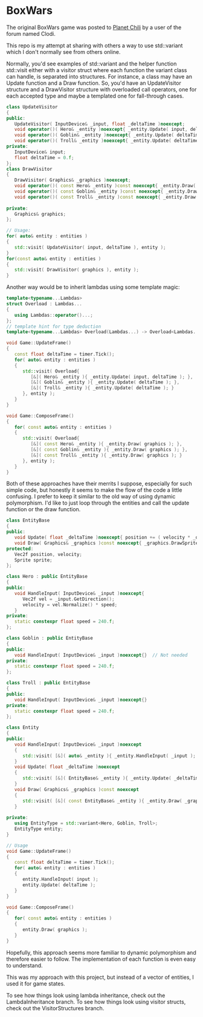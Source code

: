 # BoxWars
The original BoxWars game was posted to [Planet Chili](https://forum.planetchili.net/viewtopic.php?f=3&t=1655) by a user of the forum named Clodi.

This repo is my attempt at sharing with others a way to use std::variant which I don't normally see from others online.

Normally, you'd see examples of std::variant and the helper function std::visit either with a visitor struct where each function the variant class can handle, is separated into structures.  For instance, a class may have an Update function and a Draw function.
So, you'd have an UpdateVisitor structure and a DrawVisitor structure with overloaded call operators, one for each accepted type and maybe a templated one for fall-through cases.

```C++
class UpdateVisitor
{
public:
   UpdateVisitor( InputDevice& _input, float _deltaTime )noexcept;
   void operator()( Hero& _entity )noexcept{ _entity.Update( input, deltaTime );
   void operator()( Goblin& _entity )noexcept{ _entity.Update( deltaTime );
   void operator()( Troll& _entity )noexcept{ _entity.Update( deltaTime );
private:
   InputDevice& input;
   float deltaTime = 0.f;
};
class DrawVisitor
{
   DrawVisitor( Graphics& _graphics )noexcept;
   void operator()( const Hero& _entity )const noexcept{ _entity.Draw( graphics ); )
   void operator()( const Goblin& _entity )const noexcept{ _entity.Draw( graphics ); )
   void operator()( const Troll& _entity )const noexcept{ _entity.Draw( graphics ); )
   
private:
   Graphics& graphics;
};

// Usage:
for( auto& entity : entities )
{
   std::visit( UpdateVisitor( input, deltaTime ), entity );
}
for(const auto& entity : entities )
{
   std::visit( DrawVisitor( graphics ), entity );
}
```
Another way would be to inherit lambdas using some template magic:
```C++
template<typename...Lambdas>
struct Overload : Lambdas...
{
   using Lambdas::operator()...;
};
// template hint for type deduction
template<typename...Lambdas> Overload(Lambdas...) -> Overload<Lambdas...>;

void Game::UpdateFrame()
{
   const float deltaTime = timer.Tick();
   for( auto& entity : entities )
   {
      std::visit( Overload{
         [&]( Hero& _entity ){ _entity.Update( input, deltaTime ); },
         [&]( Goblin& _entity ){ _entity.Update( deltaTime ); },
         [&]( Troll& _entity ){ _entity.Update( deltaTime ); }
      }, entity );
   }
}

void Game::ComposeFrame()
{
   for( const auto& entity : entities )
   {
      std::visit( Overload{
         [&]( const Hero& _entity ){ _entity.Draw( graphics ); },
         [&]( const Goblin& _entity ){ _entity.Draw( graphics ); },
         [&]( const Troll& _entity ){ _entity.Draw( graphics ); }
      }, entity );
   }
}
```
Both of these approaches have their merrits I suppose, especially for such simple code, but honestly it seems to make the flow of the code a little confusing.
I prefer to keep it similar to the old way of using dynamic polymorphism.  I'd like to just loop through the entities and call the update function or the draw function.
```C++
class EntityBase
{
public:
   void Update( float _deltaTime )noexcept{ position += ( velocity * _deltaTime );
   void Draw( Graphics& _graphics )const noexcept{ _graphics.DrawSprite( position, sprite );
protected:
   Vec2f position, velocity;
   Sprite sprite;
};

class Hero : public EntityBase
{
public:
   void HandleInput( InputDevice& _input )noexcept{ 
      Vec2f vel = _input.GetDirection();
      velocity = vel.Normalize() * speed;
   }
private:
   static constexpr float speed = 240.f;
};

class Goblin : public EntityBase
{
public:
   void HandleInput( InputDevice& _input )noexcept{}  // Not needed
private:
   static constexpr float speed = 240.f;
};

class Troll : public EntityBase
{
public:
   void HandleInput( InputDevice& _input )noexcept{}
private:
   static constexpr float speed = 240.f;
};

class Entity
{
public:
   void HandleInput( InputDevice& _input )noexcept
   {
      std::visit( [&]( auto& _entity ){ _entity.HandleInput( _input ); }, entity ); 
   }
   void Update( float _deltaTime )noexcept
   { 
      std::visit( [&]( EntityBase& _entity ){ _entity.Update( _deltaTime ); }, entity); 
   }
   void Draw( Graphics& _graphics )const noexcept
   {
      std::visit( [&]( const EntityBase& _entity ){ _entity.Draw( _graphics ); }, entity); 
   }
   
private:
   using EntityType = std::variant<Hero, Goblin, Troll>;
   EntityType entity;
}

// Usage
void Game::UpdateFrame()
{
   const float deltaTime = timer.Tick();
   for( auto& entity : entities )
   {
      entity.HandleInput( input );
      entity.Update( deltaTime );
   }
}

void Game::ComposeFrame()
{
   for( const auto& entity : entities )
   {
      entity.Draw( graphics );
   }
}
```
Hopefully, this approach seems more familiar to dynamic polymorphism and therefore easier to follow.  The implementation of each function is even easy to understand.

This was my approach with this project, but instead of a vector of entities, I used it for game states.  

To see how things look using lambda inheritance, check out the LambdaInheritance branch.
To see how things look using visitor structs, check out the VisitorStructures branch.
